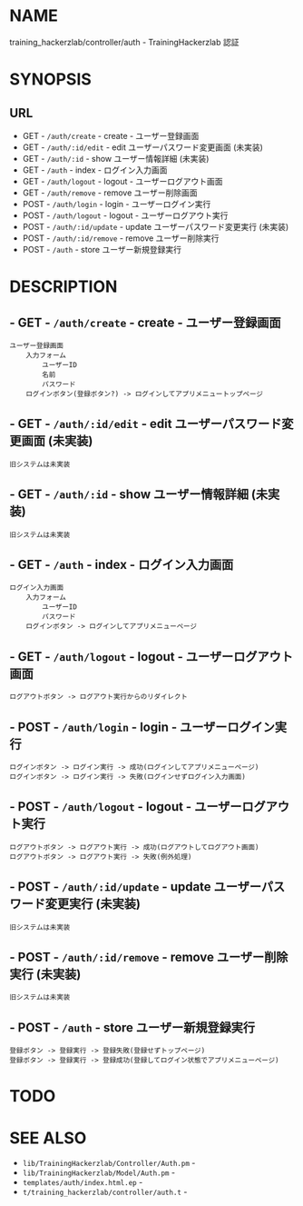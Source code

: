 # NAME

training_hackerzlab/controller/auth - TrainingHackerzlab 認証

# SYNOPSIS

## URL

- GET - `/auth/create` - create - ユーザー登録画面
- GET - `/auth/:id/edit` - edit ユーザーパスワード変更画面 (未実装)
- GET - `/auth/:id` - show ユーザー情報詳細 (未実装)
- GET - `/auth` - index - ログイン入力画面
- GET - `/auth/logout` - logout - ユーザーログアウト画面
- GET - `/auth/remove` - remove ユーザー削除画面
- POST - `/auth/login` - login - ユーザーログイン実行
- POST - `/auth/logout` - logout - ユーザーログアウト実行
- POST - `/auth/:id/update` - update ユーザーパスワード変更実行 (未実装)
- POST - `/auth/:id/remove` - remove ユーザー削除実行
- POST - `/auth` - store ユーザー新規登録実行

# DESCRIPTION

## - GET - `/auth/create` - create - ユーザー登録画面

```
ユーザー登録画面
    入力フォーム
        ユーザーID
        名前
        パスワード
    ログインボタン(登録ボタン?) -> ログインしてアプリメニュートップページ
```

## - GET - `/auth/:id/edit` - edit ユーザーパスワード変更画面 (未実装)

```
旧システムは未実装
```

## - GET - `/auth/:id` - show ユーザー情報詳細 (未実装)

```
旧システムは未実装
```

## - GET - `/auth` - index - ログイン入力画面

```
ログイン入力画面
    入力フォーム
        ユーザーID
        パスワード
    ログインボタン -> ログインしてアプリメニューページ
```

## - GET - `/auth/logout` - logout - ユーザーログアウト画面

```
ログアウトボタン -> ログアウト実行からのリダイレクト
```

## - POST - `/auth/login` - login - ユーザーログイン実行

```
ログインボタン -> ログイン実行 -> 成功(ログインしてアプリメニューページ)
ログインボタン -> ログイン実行 -> 失敗(ログインせずログイン入力画面)
```

## - POST - `/auth/logout` - logout - ユーザーログアウト実行

```
ログアウトボタン -> ログアウト実行 -> 成功(ログアウトしてログアウト画面)
ログアウトボタン -> ログアウト実行 -> 失敗(例外処理)
```

## - POST - `/auth/:id/update` - update ユーザーパスワード変更実行 (未実装)

```
旧システムは未実装
```

## - POST - `/auth/:id/remove` - remove ユーザー削除実行 (未実装)

```
旧システムは未実装
```

## - POST - `/auth` - store ユーザー新規登録実行

```
登録ボタン -> 登録実行 -> 登録失敗(登録せずトップページ)
登録ボタン -> 登録実行 -> 登録成功(登録してログイン状態でアプリメニューページ)
```

# TODO

# SEE ALSO

- `lib/TrainingHackerzlab/Controller/Auth.pm` -
- `lib/TrainingHackerzlab/Model/Auth.pm` -
- `templates/auth/index.html.ep` -
- `t/training_hackerzlab/controller/auth.t` -
